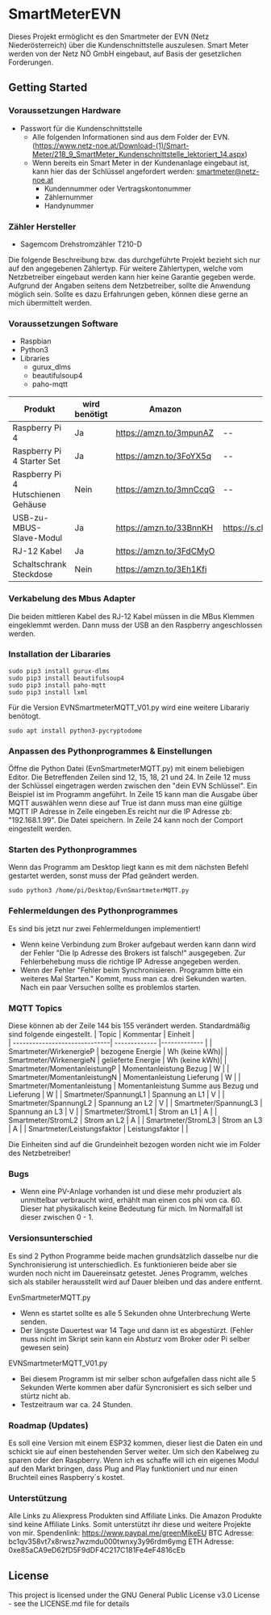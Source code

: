 # SmartMeterEVN
Dieses Projekt ermöglicht es den Smartmeter der EVN (Netz Niederösterreich) über die Kundenschnittstelle auszulesen.
Smart Meter werden von der Netz NÖ GmbH eingebaut, auf Basis der gesetzlichen Forderungen.

## Getting Started
### Voraussetzungen Hardware


* Passwort für die Kundenschnittstelle
  * Alle folgenden Informationen sind aus dem Folder der EVN. (https://www.netz-noe.at/Download-(1)/Smart-Meter/218_9_SmartMeter_Kundenschnittstelle_lektoriert_14.aspx)
  * Wenn bereits ein Smart Meter in der Kundenanlage eingebaut ist, kann hier das der Schlüssel angefordert werden: smartmeter@netz-noe.at
    * Kundennummer oder Vertragskontonummer
    * Zählernummer
    * Handynummer




### Zähler Hersteller
* Sagemcom Drehstromzähler T210-D

Die folgende Beschreibung bzw. das durchgeführte Projekt bezieht sich nur auf den angegebenen Zählertyp. Für weitere Zählertypen, welche vom Netzbetreiber eingebaut werden kann hier keine Garantie gegeben werde. Aufgrund der Angaben seitens dem Netzbetreiber, sollte die Anwendung möglich sein. Sollte es dazu Erfahrungen geben, können diese gerne an mich übermittelt werden.

### Voraussetzungen Software
* Raspbian
* Python3
* Libraries
    * gurux_dlms
    * beautifulsoup4
    * paho-mqtt

|Produkt                           |wird benötigt| Amazon                  | Aliexpress                               |
|----------------------------------|-------------|-------------------------|------------------------------------------|   
|Raspberry Pi 4                    |Ja           | https://amzn.to/3mpunAZ | --                                       |
|Raspberry Pi 4 Starter Set        |Ja           | https://amzn.to/3FoYX5q | --                                       |
|Raspberry Pi 4 Hutschienen Gehäuse|Nein         | https://amzn.to/3mnCcqG | --                                       |
|USB-zu-MBUS-Slave-Modul           |Ja           | https://amzn.to/33BnnKH | https://s.click.aliexpress.com/e/_9yVpxq |
|RJ-12 Kabel                       |Ja           | https://amzn.to/3FdCMyO |                                          |
|Schaltschrank Steckdose           |Nein         | https://amzn.to/3Eh1Kfi |                                          |

### Verkabelung des Mbus Adapter
Die beiden mittleren Kabel des RJ-12 Kabel müssen in die MBus Klemmen eingeklemmt werden. Dann muss der USB an den Raspberry angeschlossen werden.


### Installation der Libararies
```
sudo pip3 install gurux-dlms
sudo pip3 install beautifulsoup4
sudo pip3 install paho-mqtt
sudo pip3 install lxml
```
Für die Version EVNSmartmeterMQTT_V01.py wird eine weitere Libarariy benötogt.
```
sudo apt install python3-pycryptodome
```

### Anpassen des Pythonprogrammes & Einstellungen
Öffne die Python Datei (EvnSmartmeterMQTT.py) mit einem beliebigen Editor. Die Betreffenden Zeilen sind 12, 15, 18, 21 und 24. In Zeile 12 muss der Schlüssel eingetragen werden zwischen den "dein EVN Schlüssel". Ein Beispiel ist im Programm angeführt. In Zeile 15 kann man die Ausgabe über MQTT auswählen wenn diese auf True ist dann muss man eine gültige MQTT IP Adresse in Zeile eingeben.Es reicht nur die IP Adresse zb: "192.168.1.99". Die Datei speichern. In Zeile 24 kann noch der Comport eingestellt werden. 

### Starten des Pythonprogrammes
Wenn das Programm am Desktop liegt kann es mit dem nächsten Befehl gestartet werden, sonst muss der Pfad geändert werden.
```
sudo python3 /home/pi/Desktop/EvnSmartmeterMQTT.py
```

### Fehlermeldungen des Pythonprogrammes
Es sind bis jetzt nur zwei Fehlermeldungen implementiert!
* Wenn keine Verbindung zum Broker aufgebaut werden kann dann wird der Fehler "Die Ip Adresse des Brokers ist falsch!" ausgegeben. Zur Fehlerbehebung muss die richtige IP Adresse angegeben werden.
* Wenn der Fehler "Fehler beim Synchronisieren. Programm bitte ein weiteres Mal Starten." Kommt, muss man ca. drei Sekunden warten. Nach ein paar Versuchen sollte es problemlos starten.

### MQTT Topics
Diese können ab der Zeile 144 bis 155 verändert werden. Standardmäßig sind folgende eingestellt.
| Topic                         | Kommentar                                       | Einheit       |    
| ------------------------------| -------------                                   |-------------  |
| Smartmeter/WirkenergieP       | bezogene Energie                                | Wh (keine kWh)|
| Smartmeter/WirkenergieN       | gelieferte Energie                              | Wh (keine kWh)|
| Smartmeter/MomentanleistungP  | Momentanleistung Bezug                          | W             |
| Smartmeter/MomentanleistungN  | Momentanleistung Lieferung                      | W             |
| Smartmeter/Momentanleistung   | Momentanleistung Summe aus Bezug und Lieferung  | W             |
| Smartmeter/SpannungL1         | Spannung an L1                                  | V             |
| Smartmeter/SpannungL2         | Spannung an L2                                  | V             |
| Smartmeter/SpannungL3         | Spannung an L3                                  | V             |
| Smartmeter/StromL1            | Strom an L1                                     | A             |
| Smartmeter/StromL2            | Strom an L2                                     | A             |
| Smartmeter/StromL3            | Strom an L3                                     | A             |
| Smartmeter/Leistungsfaktor    | Leistungsfaktor                                 |               |

Die Einheiten sind auf die Grundeinheit bezogen worden nicht wie im Folder des Netzbetreiber!
### Bugs
* Wenn eine PV-Anlage vorhanden ist und diese mehr produziert als unmittelbar verbraucht wird, erhählt man einen cos phi von ca. 60. Dieser hat physikalisch keine Bedeutung für mich. Im Normalfall ist dieser zwischen 0 - 1.

### Versionsunterschied
Es sind 2 Python Programme beide machen grundsätzlich dasselbe nur die Synchronisierung ist unterschiedlich. Es funktionieren beide aber sie wurden noch nicht im Dauereinsatz getestet. Jenes Programm, welches sich als stabiler herausstellt wird auf Dauer bleiben und das andere entfernt.

EvnSmartmeterMQTT.py
* Wenn es startet sollte es alle 5 Sekunden ohne Unterbrechung Werte senden.
* Der längste Dauertest war 14 Tage und dann ist es abgestürzt. (Fehler muss nicht im Skript sein kann ein Absturz vom Broker oder Pi selber gewesen sein)

EVNSmartmeterMQTT_V01.py
* Bei diesem Programm ist mir selber schon aufgefallen dass nicht alle 5 Sekunden Werte kommen aber dafür Syncronisiert es sich selber und stürtz nicht ab.
* Testzeitraum war ca. 24 Stunden.


### Roadmap (Updates)
Es soll eine Version mit einem ESP32 kommen, dieser liest die Daten ein und schickt sie auf einen bestehenden Server weiter. Um sich den Kabelweg zu sparen oder den Raspberry.
Wenn ich es schaffe will ich ein eigenes Modul auf den Markt bringen, dass Plug and Play funktioniert und nur einen Bruchteil eines Raspberry´s kostet.

### Unterstützung
Alle Links zu Aliexpress Produkten sind Affiliate Links. Die Amazon Produkte sind keine Affiliate Links. Somit unterstützt ihr diese und weitere Projekte von mir.
Spendenlink: https://www.paypal.me/greenMikeEU
BTC Adresse: bc1qv358vt7x8rwsz7wzmdu000twnxy3y96rdm6ymg
ETH Adresse: 0xe85aCA9eD62fD5F9dDF4C217C181Fe4eF4816cEb

## License

This project is licensed under the GNU General Public License v3.0 License - see the LICENSE.md file for details